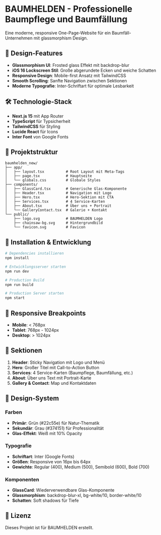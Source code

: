 # BAUMHELDEN - Professionelle Baumpflege und Baumfällung

Eine moderne, responsive One-Page-Website für ein Baumfäll-Unternehmen mit glassmorphism Design.

## 🎨 Design-Features

- **Glassmorphism UI**: Frosted glass Effekt mit backdrop-blur
- **iOS 16 Lockscreen Stil**: Große abgerundete Ecken und weiche Schatten
- **Responsive Design**: Mobile-first Ansatz mit TailwindCSS
- **Smooth Scrolling**: Sanfte Navigation zwischen Sektionen
- **Moderne Typografie**: Inter-Schriftart für optimale Lesbarkeit

## 🛠 Technologie-Stack

- **Next.js 15** mit App Router
- **TypeScript** für Typsicherheit
- **TailwindCSS** für Styling
- **Lucide React** für Icons
- **Inter Font** von Google Fonts

## 📁 Projektstruktur

```
baumhelden_new/
├── app/
│   ├── layout.tsx          # Root Layout mit Meta-Tags
│   ├── page.tsx            # Hauptseite
│   └── globals.css         # Globale Styles
├── components/
│   ├── GlassCard.tsx       # Generische Glas-Komponente
│   ├── Header.tsx          # Navigation mit Logo
│   ├── Hero.tsx            # Hero-Sektion mit CTA
│   ├── Services.tsx        # 4 Service-Karten
│   ├── About.tsx           # Über uns + Portrait
│   └── GalleryContact.tsx  # Galerie + Kontakt
└── public/
    ├── logo.svg            # BAUMHELDEN Logo
    ├── chainsaw-bg.svg     # Hintergrundbild
    └── favicon.svg         # Favicon
```

## 🚀 Installation & Entwicklung

```bash
# Dependencies installieren
npm install

# Entwicklungsserver starten
npm run dev

# Production Build
npm run build

# Production Server starten
npm start
```

## 📱 Responsive Breakpoints

- **Mobile**: < 768px
- **Tablet**: 768px - 1024px  
- **Desktop**: > 1024px

## 🎯 Sektionen

1. **Header**: Sticky Navigation mit Logo und Menü
2. **Hero**: Großer Titel mit Call-to-Action Button
3. **Services**: 4 Service-Karten (Baumpflege, Baumfällung, etc.)
4. **About**: Über uns Text mit Portrait-Karte
5. **Gallery & Contact**: Map und Kontaktdaten

## 🎨 Design-System

### Farben
- **Primär**: Grün (#22c55e) für Natur-Thematik
- **Sekundär**: Grau (#374151) für Professionalität
- **Glas-Effekt**: Weiß mit 10% Opacity

### Typografie
- **Schriftart**: Inter (Google Fonts)
- **Größen**: Responsive von 16px bis 64px
- **Gewichte**: Regular (400), Medium (500), Semibold (600), Bold (700)

### Komponenten
- **GlassCard**: Wiederverwendbare Glas-Komponente
- **Glassmorphism**: backdrop-blur-xl, bg-white/10, border-white/10
- **Schatten**: Soft shadows für Tiefe

## 📄 Lizenz

Dieses Projekt ist für BAUMHELDEN erstellt.
